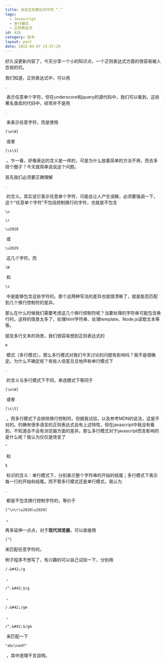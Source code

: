 ```yaml
---
title: 谈谈正则表达式中的 “.”
tags:
  - Javascript
  - 多行模式
  - 正则表达式
id: 426
category: 技术
layout: post
date: 2015-05-07 23:57:29
---
```


好久没更新内容了，今天分享一个小的知识点，一个正则表达式方面的很容易被人忽视的坑。</p>

我们知道，正则表达式中，可以用

`.`

 表示任意单个字符，但在underscore和jquery的源代码中，我们可以看到，这些著名类库的代码中，经常并不是用

`.`

 来表示任意字符，而是使用

`[\w\W]`

 或者

`[\s\S]`

 。乍一看，好像表达的含义是一样的，可是为什么放着简单的方法不用，而去多绕个圈子？今天就简单说说这个问题。

首先我们必须要正确理解

`.`

 的含义。其实说它表示任意单个字符，可能会让人产生误解，必须要强调一下，这个“任意单个字符”不包括控制换行的字符，也就是不包含

`\n`

`\r`

`\u2028`

 或

`\u2029`

 这几个字符。而

`\W`

 和

`\s`

 中是能够包含这些字符的。那个这两种写法的差异也就很清晰了，就是能否匹配到几个换行控制符的差异。

那么在什么时候我们需要考虑这几个换行控制符呢？当要处理的字符串可能包含换行时。这样的情景太多了，处理html字符串、处理template、Node.js读取文本等等。

提及多行文本的场景，我们很容易想到正则表达式的

`m`

 模式（多行模式）。那么多行模式对我们今天讨论的问题有影响吗？我不是很确定。为什么不确定呢？有些人信誓旦旦地声称单行模式下

`.`

 的含义与多行模式下不同，单选模式下等同于

`[\w\W]`

 或者

`[\s\S]`

 ，而多行模式下会排除换行控制符。但据我试验，以及参考MDN的说法，这是不对的。的确有很多语言的正则表达式会有上述特性，但在javascript中我没有看到，不知道会不会有浏览器方面的差异。那么多行模式对于javascript而言影响的是什么呢？我认为仅仅是改变了

`^`

 和

`$`

 标识的含义：单行模式下，分别表示整个字符串的开始的结尾；多行模式下表示每一行的开始和结尾。而不管多行模式还是单行模式，我认为

`.`

 都是不包含换行控制字符的，等价于

`[^\n\r\u2028\u2029]`

 。

再多延伸一点点，对于**现代浏览器**，可以直接用

`[^]`

来匹配任意字符的。

例子程序不想写了，有兴趣的可以自己试验一下，分别用

`/.&#42;/g`

 、

`/^.&#42;$/g`

 、

`/.&#42;/gm`

 、

`/^.&#42;$/gm`

 来匹配一下

`"abc\nedf"`

 ，其中道理不言自明。
